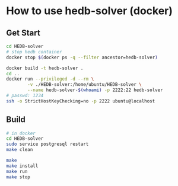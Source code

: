 # How to use hedb-solver (docker)

## Get Start
```bash
cd HEDB-solver
# stop hedb container
docker stop $(docker ps -q --filter ancestor=hedb-solver)

docker build -t hedb-solver .
cd ..
docker run --privileged -d --rm \
        -v ./HEDB-solver:/home/ubuntu/HEDB-solver \
        --name hedb-solver-$(whoami) -p 2222:22 hedb-solver
# passwd: 1234
ssh -o StrictHostKeyChecking=no -p 2222 ubuntu@localhost
```

## Build
```bash
# in docker
cd HEDB-solver
sudo service postgresql restart
make clean

make
make install
make run
make stop
```

